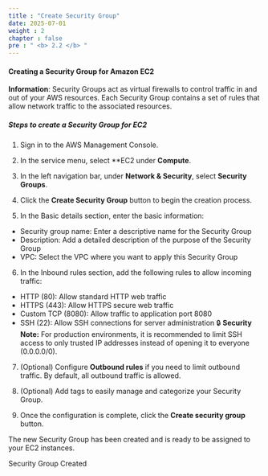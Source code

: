 ```yaml
---
title : "Create Security Group"
date: 2025-07-01
weight : 2
chapter : false
pre : " <b> 2.2 </b> "
---
```


#### Creating a Security Group for Amazon EC2
**Information**: Security Groups act as virtual firewalls to control traffic in and out of your AWS resources. Each Security Group contains a set of rules that allow network traffic to the associated resources.

##### Steps to create a Security Group for EC2

1. Sign in to the AWS Management Console.

2. In the service menu, select **EC2 under **Compute**.

3. In the left navigation bar, under **Network & Security**, select **Security Groups**.

4. Click the **Create Security Group** button to begin the creation process.

5. In the Basic details section, enter the basic information:
- Security group name: Enter a descriptive name for the Security Group
- Description: Add a detailed description of the purpose of the Security Group
- VPC: Select the VPC where you want to apply this Security Group

6. In the Inbound rules section, add the following rules to allow incoming traffic:
- HTTP (80): Allow standard HTTP web traffic
- HTTPS (443): Allow HTTPS secure web traffic
- Custom TCP (8080): Allow traffic to application port 8080
- SSH (22): Allow SSH connections for server administration
🔒 **Security Note:** For production environments, it is recommended to limit SSH access to only trusted IP addresses instead of opening it to everyone (0.0.0.0/0).

7. (Optional) Configure **Outbound rules** if you need to limit outbound traffic. By default, all outbound traffic is allowed.

8. (Optional) Add tags to easily manage and categorize your Security Group.

9. Once the configuration is complete, click the **Create security group** button.

The new Security Group has been created and is ready to be assigned to your EC2 instances.

Security Group Created